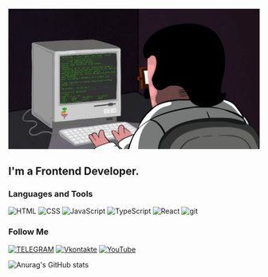 ![Header](https://github.com/megatron220/megatron220/blob/main/assets/gif.gif)

## I'm a Frontend Developer.

### Languages and Tools
![HTML]( https://img.shields.io/badge/-HTML-000000?style=for-the-badge&logo=html5&logoColor=)
![CSS]( https://img.shields.io/badge/-CSS-000000?style=for-the-badge&logo=CSS&logoColor=42AAFF)
![JavaScript]( https://img.shields.io/badge/-JavaScript-000000?style=for-the-badge&logo=javascript&logoColor=ffff00)
![TypeScript]( https://img.shields.io/badge/-TypeScript-000000?style=for-the-badge&logo=typescript&logoColor=#0000FF)
![React]( https://img.shields.io/badge/-React-000000?style=for-the-badge&logo=react&logoColor=#0095B6)
![git]( https://img.shields.io/badge/-git-000000?style=for-the-badge&logo=git&logoColor=ffa500)

### Follow Me
[![TELEGRAM]( https://img.shields.io/badge/-TELEGRAM-000000?style=for-the-badge&logo=telegram&logoColor=)](https://t.me/megatron220)
[![Vkontakte]( https://img.shields.io/badge/-Vkontakte-000000?style=for-the-badge&logo=VK&logoColor=42AAFF)](https://vk.com/megatron220)
[![YouTube]( https://img.shields.io/badge/-youtube-000000?style=for-the-badge&logo=youtube&logoColor=ff0000)](https://www.youtube.com/@DJIGA666)

![Anurag's GitHub stats](https://github-readme-stats.vercel.app/api?username=megatron220&show_icons=true)
